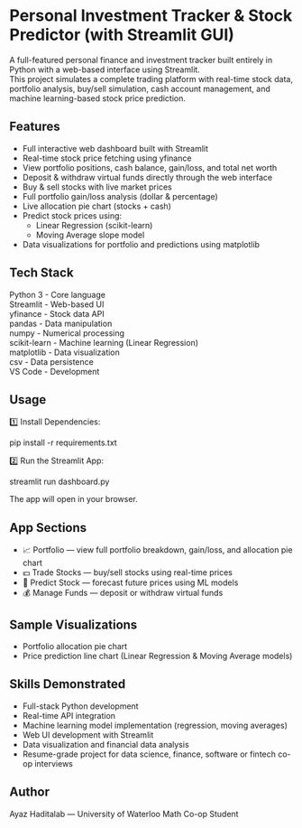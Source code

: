 # Personal Investment Tracker & Stock Predictor (with Streamlit GUI)

A full-featured personal finance and investment tracker built entirely in Python with a web-based interface using Streamlit.  
This project simulates a complete trading platform with real-time stock data, portfolio analysis, buy/sell simulation, cash account management, and machine learning-based stock price prediction.

## Features

- Full interactive web dashboard built with Streamlit
- Real-time stock price fetching using yfinance
- View portfolio positions, cash balance, gain/loss, and total net worth
- Deposit & withdraw virtual funds directly through the web interface
- Buy & sell stocks with live market prices
- Full portfolio gain/loss analysis (dollar & percentage)
- Live allocation pie chart (stocks + cash)
- Predict stock prices using:
    - Linear Regression (scikit-learn)
    - Moving Average slope model
- Data visualizations for portfolio and predictions using matplotlib

## Tech Stack

Python 3 - Core language  
Streamlit - Web-based UI  
yfinance - Stock data API  
pandas - Data manipulation  
numpy - Numerical processing  
scikit-learn - Machine learning (Linear Regression)  
matplotlib - Data visualization  
csv - Data persistence  
VS Code - Development

## Usage

1️⃣ Install Dependencies:

pip install -r requirements.txt

2️⃣ Run the Streamlit App:

streamlit run dashboard.py

The app will open in your browser.

## App Sections

- 📈 Portfolio — view full portfolio breakdown, gain/loss, and allocation pie chart
- 💵 Trade Stocks — buy/sell stocks using real-time prices
- 🔮 Predict Stock — forecast future prices using ML models
- 💰 Manage Funds — deposit or withdraw virtual funds

## Sample Visualizations

- Portfolio allocation pie chart
- Price prediction line chart (Linear Regression & Moving Average models)

## Skills Demonstrated

- Full-stack Python development
- Real-time API integration
- Machine learning model implementation (regression, moving averages)
- Web UI development with Streamlit
- Data visualization and financial data analysis
- Resume-grade project for data science, finance, software or fintech co-op interviews

## Author

Ayaz Haditalab — University of Waterloo Math Co-op Student
